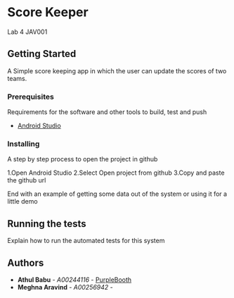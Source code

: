 # Score Keeper

Lab 4 JAV001

## Getting Started

A Simple score keeping app in which the user can update the scores of two teams.

### Prerequisites

Requirements for the software and other tools to build, test and push 
- [Android Studio](https://developer.android.com/studio?gclid=CjwKCAjw-8qVBhANEiwAfjXLrgkwtSZMVr8QN1lfCJOBmFBu8so5qWzVObASZAdZU2eQ7a4WoYg_nxoCNT8QAvD_BwE&gclsrc=aw.ds)


### Installing

A step by step process to open the project in github

1.Open Android Studio
2.Select Open project from github
3.Copy and paste the github url



End with an example of getting some data out of the system or using it
for a little demo

## Running the tests

Explain how to run the automated tests for this system


## Authors

  - **Athul Babu** - *A00244116* -
    [PurpleBooth](https://github.com/PurpleBooth)
  - **Meghna Aravind** - *A00256942* -


